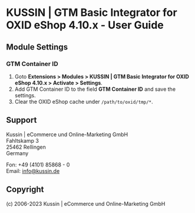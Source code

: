 # KUSSIN | GTM Basic Integrator for OXID eShop 4.10.x - User Guide

## Module Settings

### GTM Container ID

1. Goto **Extensions > Modules > KUSSIN | GTM Basic Integrator for OXID eShop 4.10.x > Activate > Settings**. 
2. Add GTM Container ID to the field **GTM Container ID** and save the settings.
3. Clear the OXID eShop cache under `/path/to/oxid/tmp/*`.

## Support

Kussin | eCommerce und Online-Marketing GmbH<br>
Fahltskamp 3<br>
25462 Rellingen<br>
Germany

Fon: +49 (4101) 85868 - 0<br>
Email: info@kussin.de

## Copyright

(c) 2006-2023 Kussin | eCommerce und Online-Marketing GmbH